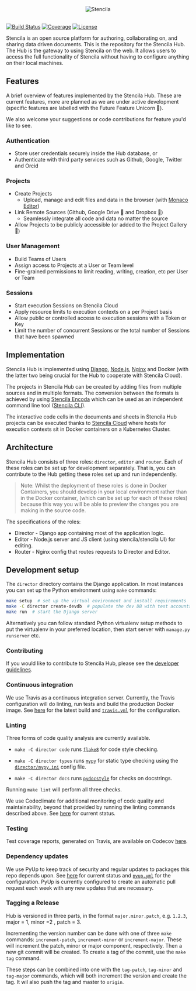 <div align="center">
	<img src="http://stenci.la/img/logo-name.png" alt="Stencila" style="max-width:150px">
</div>
<br>

[![Build Status](https://dev.azure.com/stencila/stencila/_apis/build/status/stencila.hub?branchName=master)](https://dev.azure.com/stencila/stencila/_build/latest?definitionId=5&branchName=master)
[![Coverage](https://codecov.io/gh/stencila/hub/branch/master/graph/badge.svg)](https://codecov.io/gh/stencila/hub)
[![License](https://img.shields.io/badge/License-Apache%202.0-3262eb.svg)](https://opensource.org/licenses/Apache-2.0)

Stencila is an open source platform for authoring, collaborating on, and sharing data driven documents. This is the 
repository for the Stencila Hub. The Hub is the gateway to using Stencila on the web. It allows users to access the full 
functionality of Stencila without having to configure anything on their local machines.


## Features

A brief overview of features implemented by the Stencila Hub. These are current features, more are planned as we are 
under active development (specific features are labelled with the Future Feature Unicorn 🦄).

We also welcome your suggestions or code contributions for feature you'd like to see.

### Authentication

- Store user credentials securely inside the Hub database, or
- Authenticate with third party services such as Github, Google, Twitter and Orcid

### Projects

- Create Projects
    - Upload, manage and edit files and data in the browser (with [Monaco Editor](https://microsoft.github.io/monaco-editor/index.html))
- Link Remote Sources (Github, Google Drive 🦄 and Dropbox 🦄)
    - Seamlessly integrate all code and data no matter the source
- Allow Projects to be publicly accessible (or added to the Project Gallery 🦄)

### User Management

- Build Teams of Users
- Assign access to Projects at a User or Team level
- Fine-grained permissions to limit reading, writing, creation, etc per User or Team

### Sessions

- Start execution Sessions on Stencila Cloud
- Apply resource limits to execution contexts on a per Project basis
- Allow public or controlled access to execution sessions with a Token or Key
- Limit the number of concurrent Sessions or the total number of Sessions that have been spawned


## Implementation

Stencila Hub is implemented using [Django](https://www.djangoproject.com/), [Node.js](https://nodejs.org/en/), 
[Nginx](http://nginx.org/) and Docker (with the latter two being crucial for the Hub to cooperate with Stencila Cloud).

The projects in Stencila Hub can be created  by adding files from multiple sources and in multiple formats. The 
conversion between the formats is achieved by using 
[Stencila Encoda](https://github.com/stencila/encoda) which can be used as an independent command line tool ([Stencila CLI](https://github.com/stencila/stencila)).

The interactive code cells in the documents and sheets in Stencila Hub projects can be executed thanks to 
[Stencila Cloud](https://github.com/stencila/cloud) where hosts for execution contexts sit in Docker containers on a 
Kubernetes Cluster.

## Architecture

Stencila Hub consists of three roles: `director`, `editor` and `router`. Each of these roles can be set up for 
development separately. That is, you can contribute to the Hub getting these roles set up and run independently.

> Note: Whilst the deployment of these roles is done in Docker Containers, you should develop in your local environment 
rather than in the Docker container, (which can be set up for each of these roles) because this way you will be able to 
preview the changes you are making in the source code.

The specifications of the roles:

* Director - Django app containing most of the application logic.
* Editor - Node.js server and JS client (using stencila/stencila UI) for editing.
* Router - Nginx config that routes requests to Director and Editor.


## Development setup

The `director` directory contains the Django application. In most instances you can set up the Python environment using
`make` commands:

```bash
make setup  # set up the virtual environment and install requirements
make -C director create-devdb  # populate the dev DB with test accounts (usernames == passwords)
make run  # start the Django server
```

Alternatively you can follow standard Python virtualenv setup methods to put the virtualenv in your preferred location,
then start server with `manage.py runserver` etc. 

### Contributing

If you would like to contribute to Stencila Hub, please see the [developer guidelines](CONTRIBUTING.md).

### Continuous integration

We use Travis as a continuous integration server. Currently, the Travis configuration will do linting, run tests and 
build the production Docker image. See [here](https://travis-ci.org/stencila/hub) for the latest build and 
[`travis.yml`](travis.yml) for the configuration.

### Linting

Three forms of code quality analysis are currently available. 

- `make -C director code` runs [`flake8`](http://flake8.pycqa.org) for code style checking.

- `make -C director types` runs [`mypy`](http://mypy-lang.org/) for static type checking using the 
  [`director/mypy.ini`](director/mypy.ini) config file.

- `make -C director docs` runs [`pydocstyle`](http://www.pydocstyle.org) for checks on docstrings.

Running `make lint` will perform all three checks.

We use Codeclimate for additional monitoring of code quality and maintainability, beyond that provided by running the 
linting commands described above. See [here](https://codeclimate.com/github/stencila/hub) for current status.

### Testing

Test coverage reports, generated on Travis, are available on Codecov [here](https://codecov.io/gh/stencila/hub).

### Dependency updates

We use PyUp to keep track of security and regular updates to packages this repo depends upon. See 
[here](https://pyup.io/repos/github/stencila/hub) for current status and [`pyup.yml`](pyup.yml) for the configuration. 
PyUp is currently configured to create an automatic pull request each week with any new updates that are necessary.


### Tagging a Release

Hub is versioned in three parts, in the format `major.minor.patch`, e.g. `1.2.3`, major = 1, minor =2 , patch = 3.

Incrementing the version number can be done with one of three `make` commands: `increment-patch`, `increment-minor` or 
`increment-major`. These will increment the patch, minor or major component, respectively. Then a new git commit will
be created. To create a tag of the commit, use the `make tag` command.

These steps can be combined into one with the `tag-patch`, `tag-minor` and `tag-major` commands, which will both 
increment the version and create the tag. It wil also push the tag and master to `origin`.
